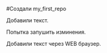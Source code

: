 ﻿#Создали my_first_repo

Добавили текст.

Попытка запушить изминения. 

Добавили текст через WEB браузер.
